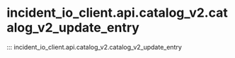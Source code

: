 # incident_io_client.api.catalog_v2.catalog_v2_update_entry

::: incident_io_client.api.catalog_v2.catalog_v2_update_entry